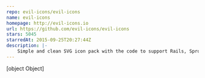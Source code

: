 ```yaml
---
repo: evil-icons/evil-icons
name: evil-icons
homepage: http://evil-icons.io
url: https://github.com/evil-icons/evil-icons
stars: 5045
starredAt: 2015-09-25T20:27:44Z
description: |-
    Simple and clean SVG icon pack with the code to support Rails, Sprockets, Node.js, Gulp, Grunt and CDN
---
```


[object Object]
